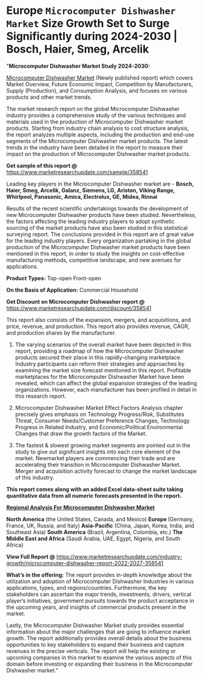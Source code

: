# Europe `Microcomputer Dishwasher Market` Size Growth Set to Surge Significantly during 2024-2030 | Bosch, Haier, Smeg, Arcelik
"<strong>Microcomputer Dishwasher Market Study 2024-2030:</strong>

<a href=https://www.marketresearchupdate.com/sample/358541>Microcomputer Dishwasher Market</a> (Newly published report) which covers Market Overview, Future Economic Impact, Competition by Manufacturers, Supply (Production), and Consumption Analysis, and focuses on various products and other market trends.

The market research report on the global Microcomputer Dishwasher industry provides a comprehensive study of the various techniques and materials used in the production of Microcomputer Dishwasher market products. Starting from industry chain analysis to cost structure analysis, the report analyzes multiple aspects, including the production and end-use segments of the Microcomputer Dishwasher market products. The latest trends in the industry have been detailed in the report to measure their impact on the production of Microcomputer Dishwasher market products.

<strong>Get sample of this report @</strong> <a href=https://www.marketresearchupdate.com/sample/358541>https://www.marketresearchupdate.com/sample/358541</a>

Leading key players in the Microcomputer Dishwasher market are -
<strong>Bosch, Haier, Smeg, Arcelik, Galanz, Siemens, LG, Ariston, Viking Range, Whirlpool, Panasonic, Amica, Electrolux, GE, Midea, Rinnai</strong>

Results of the recent scientific undertakings towards the development of new Microcomputer Dishwasher products have been studied. Nevertheless, the factors affecting the leading industry players to adopt synthetic sourcing of the market products have also been studied in this statistical surveying report. The conclusions provided in this report are of great value for the leading industry players. Every organization partaking in the global production of the Microcomputer Dishwasher market products have been mentioned in this report, in order to study the insights on cost-effective manufacturing methods, competitive landscape, and new avenues for applications.

<strong>Product Types:</strong>
Top-open
Front-open

<strong>On the Basis of Application:</strong>
Commercial
Household

<strong>Get Discount on Microcomputer Dishwasher report @</strong> <a href=https://www.marketresearchupdate.com/discount/358541>https://www.marketresearchupdate.com/discount/358541</a>

This report also consists of the expansion, mergers, and acquisitions, and price, revenue, and production. This report also provides revenue, CAGR, and production shares by the manufacturer.

1) The varying scenarios of the overall market have been depicted in this report, providing a roadmap of how the Microcomputer Dishwasher products secured their place in this rapidly-changing marketplace. Industry participants can reform their strategies and approaches by examining the market size forecast mentioned in this report. Profitable marketplaces for the Microcomputer Dishwasher Market have been revealed, which can affect the global expansion strategies of the leading organizations. However, each manufacturer has been profiled in detail in this research report.

2) Microcomputer Dishwasher Market Effect Factors Analysis chapter precisely gives emphasis on Technology Progress/Risk, Substitutes Threat, Consumer Needs/Customer Preference Changes, Technology Progress in Related Industry, and Economic/Political Environmental Changes that draw the growth factors of the Market.

3) The fastest &amp; slowest growing market segments are pointed out in the study to give out significant insights into each core element of the market. Newmarket players are commencing their trade and are accelerating their transition in Microcomputer Dishwasher Market. Merger and acquisition activity forecast to change the market landscape of this industry.

<strong>This report comes along with an added Excel data-sheet suite taking quantitative data from all numeric forecasts presented in the report.</strong>

<strong><u><b>Regional Analysis For Microcomputer Dishwasher Market</b></u></strong>

<strong><b>North America</b></strong> (the United States, Canada, and Mexico)
<strong><b>Europe </b></strong>(Germany, France, UK, Russia, and Italy)
<strong><b>Asia-Pacific</b></strong> (China, Japan, Korea, India, and Southeast Asia)
<strong><b>South America</b></strong> (Brazil, Argentina, Colombia, etc.)
<strong><b>The Middle East and Africa</b></strong> (Saudi Arabia, UAE, Egypt, Nigeria, and South Africa)

<strong>View Full Report @</strong> <a href=https://www.marketresearchupdate.com/industry-growth/microcomputer-dishwasher-report-2022-2027-358541>https://www.marketresearchupdate.com/industry-growth/microcomputer-dishwasher-report-2022-2027-358541</a>

<strong>What’s in the offering:</strong> The report provides in-depth knowledge about the utilization and adoption of Microcomputer Dishwasher Industries in various applications, types, and regions/countries. Furthermore, the key stakeholders can ascertain the major trends, investments, drivers, vertical player’s initiatives, government pursuits towards the product acceptance in the upcoming years, and insights of commercial products present in the market.

Lastly, the Microcomputer Dishwasher Market study provides essential information about the major challenges that are going to influence market growth. The report additionally provides overall details about the business opportunities to key stakeholders to expand their business and capture revenues in the precise verticals. The report will help the existing or upcoming companies in this market to examine the various aspects of this domain before investing or expanding their business in the Microcomputer Dishwasher market."


